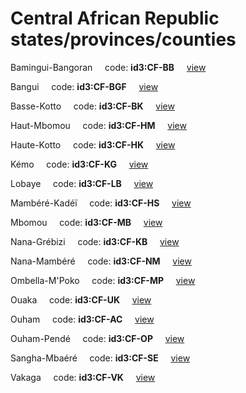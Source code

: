 # Central African Republic states/provinces/counties
Bamingui-Bangoran&nbsp;&nbsp;&nbsp;&nbsp;&nbsp;code: **id3:CF-BB**&nbsp;&nbsp;&nbsp;&nbsp;&nbsp;[view](../../export/geojson/medium/id3/cf/bb.geojson)&nbsp;&nbsp;&nbsp;&nbsp;&nbsp;


Bangui&nbsp;&nbsp;&nbsp;&nbsp;&nbsp;code: **id3:CF-BGF**&nbsp;&nbsp;&nbsp;&nbsp;&nbsp;[view](../../export/geojson/medium/id3/cf/bgf.geojson)&nbsp;&nbsp;&nbsp;&nbsp;&nbsp;


Basse-Kotto&nbsp;&nbsp;&nbsp;&nbsp;&nbsp;code: **id3:CF-BK**&nbsp;&nbsp;&nbsp;&nbsp;&nbsp;[view](../../export/geojson/medium/id3/cf/bk.geojson)&nbsp;&nbsp;&nbsp;&nbsp;&nbsp;


Haut-Mbomou&nbsp;&nbsp;&nbsp;&nbsp;&nbsp;code: **id3:CF-HM**&nbsp;&nbsp;&nbsp;&nbsp;&nbsp;[view](../../export/geojson/medium/id3/cf/hm.geojson)&nbsp;&nbsp;&nbsp;&nbsp;&nbsp;


Haute-Kotto&nbsp;&nbsp;&nbsp;&nbsp;&nbsp;code: **id3:CF-HK**&nbsp;&nbsp;&nbsp;&nbsp;&nbsp;[view](../../export/geojson/medium/id3/cf/hk.geojson)&nbsp;&nbsp;&nbsp;&nbsp;&nbsp;


Kémo&nbsp;&nbsp;&nbsp;&nbsp;&nbsp;code: **id3:CF-KG**&nbsp;&nbsp;&nbsp;&nbsp;&nbsp;[view](../../export/geojson/medium/id3/cf/kg.geojson)&nbsp;&nbsp;&nbsp;&nbsp;&nbsp;


Lobaye&nbsp;&nbsp;&nbsp;&nbsp;&nbsp;code: **id3:CF-LB**&nbsp;&nbsp;&nbsp;&nbsp;&nbsp;[view](../../export/geojson/medium/id3/cf/lb.geojson)&nbsp;&nbsp;&nbsp;&nbsp;&nbsp;


Mambéré-Kadéï&nbsp;&nbsp;&nbsp;&nbsp;&nbsp;code: **id3:CF-HS**&nbsp;&nbsp;&nbsp;&nbsp;&nbsp;[view](../../export/geojson/medium/id3/cf/hs.geojson)&nbsp;&nbsp;&nbsp;&nbsp;&nbsp;


Mbomou&nbsp;&nbsp;&nbsp;&nbsp;&nbsp;code: **id3:CF-MB**&nbsp;&nbsp;&nbsp;&nbsp;&nbsp;[view](../../export/geojson/medium/id3/cf/mb.geojson)&nbsp;&nbsp;&nbsp;&nbsp;&nbsp;


Nana-Grébizi&nbsp;&nbsp;&nbsp;&nbsp;&nbsp;code: **id3:CF-KB**&nbsp;&nbsp;&nbsp;&nbsp;&nbsp;[view](../../export/geojson/medium/id3/cf/kb.geojson)&nbsp;&nbsp;&nbsp;&nbsp;&nbsp;


Nana-Mambéré&nbsp;&nbsp;&nbsp;&nbsp;&nbsp;code: **id3:CF-NM**&nbsp;&nbsp;&nbsp;&nbsp;&nbsp;[view](../../export/geojson/medium/id3/cf/nm.geojson)&nbsp;&nbsp;&nbsp;&nbsp;&nbsp;


Ombella-M'Poko&nbsp;&nbsp;&nbsp;&nbsp;&nbsp;code: **id3:CF-MP**&nbsp;&nbsp;&nbsp;&nbsp;&nbsp;[view](../../export/geojson/medium/id3/cf/mp.geojson)&nbsp;&nbsp;&nbsp;&nbsp;&nbsp;


Ouaka&nbsp;&nbsp;&nbsp;&nbsp;&nbsp;code: **id3:CF-UK**&nbsp;&nbsp;&nbsp;&nbsp;&nbsp;[view](../../export/geojson/medium/id3/cf/uk.geojson)&nbsp;&nbsp;&nbsp;&nbsp;&nbsp;


Ouham&nbsp;&nbsp;&nbsp;&nbsp;&nbsp;code: **id3:CF-AC**&nbsp;&nbsp;&nbsp;&nbsp;&nbsp;[view](../../export/geojson/medium/id3/cf/ac.geojson)&nbsp;&nbsp;&nbsp;&nbsp;&nbsp;


Ouham-Pendé&nbsp;&nbsp;&nbsp;&nbsp;&nbsp;code: **id3:CF-OP**&nbsp;&nbsp;&nbsp;&nbsp;&nbsp;[view](../../export/geojson/medium/id3/cf/op.geojson)&nbsp;&nbsp;&nbsp;&nbsp;&nbsp;


Sangha-Mbaéré&nbsp;&nbsp;&nbsp;&nbsp;&nbsp;code: **id3:CF-SE**&nbsp;&nbsp;&nbsp;&nbsp;&nbsp;[view](../../export/geojson/medium/id3/cf/se.geojson)&nbsp;&nbsp;&nbsp;&nbsp;&nbsp;


Vakaga&nbsp;&nbsp;&nbsp;&nbsp;&nbsp;code: **id3:CF-VK**&nbsp;&nbsp;&nbsp;&nbsp;&nbsp;[view](../../export/geojson/medium/id3/cf/vk.geojson)&nbsp;&nbsp;&nbsp;&nbsp;&nbsp;

